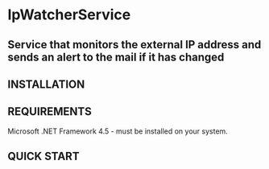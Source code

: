 # IpWatcherService
## Service that monitors the external IP address and sends an alert to the mail if it has changed

INSTALLATION
------------


REQUIREMENTS
------------
Microsoft .NET Framework 4.5 - must be installed on your system.

QUICK START
-----------

